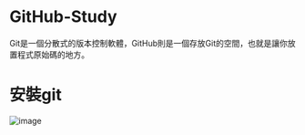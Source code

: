 # GitHub-Study

Git是一個分散式的版本控制軟體，GitHub則是一個存放Git的空間，也就是讓你放置程式原始碼的地方。

# 安裝git
![image](https://user-images.githubusercontent.com/114964065/196066018-136caf88-4062-491e-8941-36d38ab11cd8.png)

